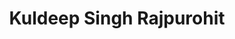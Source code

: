 ---
title: Kuldeep Singh Rajpurohit
biosmall: "Kuldeep is a 2021 batch student of Government Medical College, Ratlam"
biolarge: 
avatar: m
twitter: 
instagram:
---